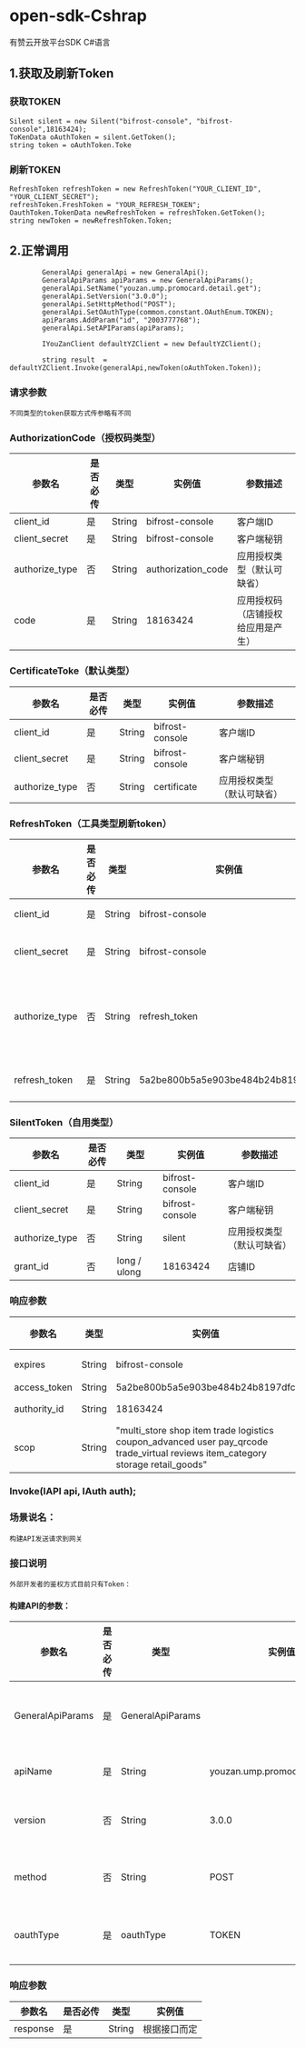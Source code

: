 # open-sdk-Cshrap
有赞云开放平台SDK C#语言

## 1.获取及刷新Token
   ### 获取TOKEN
    Silent silent = new Silent("bifrost-console", "bifrost-console",18163424);
    ToKenData oAuthToken = silent.GetToken();
    string token = oAuthToken.Toke
   ### 刷新TOKEN
    RefreshToken refreshToken = new RefreshToken("YOUR_CLIENT_ID", "YOUR_CLIENT_SECRET");
    refreshToken.FreshToken = "YOUR_REFRESH_TOKEN";
    OauthToken.TokenData newRefreshToken = refreshToken.GetToken();
    string newToken = newRefreshToken.Token;
## 2.正常调用

            GeneralApi generalApi = new GeneralApi();
            GeneralApiParams apiParams = new GeneralApiParams();
            generalApi.SetName("youzan.ump.promocard.detail.get");
            generalApi.SetVersion("3.0.0");
            generalApi.SetHttpMethod("POST");
            generalApi.SetOAuthType(common.constant.OAuthEnum.TOKEN);
            apiParams.AddParam("id", "2003777768");
            generalApi.SetAPIParams(apiParams);

            IYouZanClient defaultYZClient = new DefaultYZClient();

            string result  =  defaultYZClient.Invoke(generalApi,newToken(oAuthToken.Token));



### 请求参数

    不同类型的token获取方式传参略有不同
    
### AuthorizationCode（授权码类型）

| 参数名| 是否必传 | 类型 |实例值|参数描述
| ------ | ------ | ------ |--------|--------
| client_id | 是 | String |bifrost-console|客户端ID
| client_secret | 是 | String |bifrost-console|客户端秘钥
| authorize_type | 否 | String |authorization_code|应用授权类型（默认可缺省）
| code | 是 | String | 18163424|应用授权码（店铺授权给应用是产生）

### CertificateToke（默认类型）
| 参数名| 是否必传 | 类型 |实例值|参数描述
| ------ | ------ | ------ |--------|--------
| client_id | 是 | String |bifrost-console|客户端ID
| client_secret | 是 | String |bifrost-console|客户端秘钥
| authorize_type | 否 | String |certificate|应用授权类型（默认可缺省）

### RefreshToken（工具类型刷新token）

| 参数名| 是否必传 | 类型 |实例值|参数描述
| ------ | ------ | ------ |--------|--------
| client_id | 是 | String |bifrost-console|客户端ID
| client_secret | 是 | String |bifrost-console|客户端秘钥
| authorize_type | 否 | String |refresh_token|应用授权类型（默认可缺省）
| refresh_token | 是 | String |5a2be800b5a5e903be484b24b8197dfc|被刷新token

### SilentToken（自用类型）


| 参数名| 是否必传 | 类型 |实例值|参数描述
| ------ | ------ | ------ |--------|--------
| client_id | 是 | String |bifrost-console|客户端ID
| client_secret | 是 | String |bifrost-console|客户端秘钥
| authorize_type | 否 | String |silent|应用授权类型（默认可缺省）
| grant_id | 否 | long / ulong | 18163424|店铺ID


### 响应参数


| 参数名| 类型 |实例值|参数描述
| ------| ------ | ------ |--------
| expires | String|bifrost-console|过期时间
| access_token | String |5a2be800b5a5e903be484b24b8197dfc|token
| authority_id |String |18163424|授权ID
| scop |String |"multi_store shop item trade logistics coupon_advanced user pay_qrcode trade_virtual reviews item_category storage retail_goods"|应用范围



### Invoke(IAPI api, IAuth auth);

### 场景说名：

    构建API发送请求到网关
    
### 接口说明

    外部开发者的鉴权方式目前只有Token：
    
#### 构建API的参数：
| 参数名| 是否必传 | 类型 |实例值|参数描述
| ------ | ------ | ------ | ------ | ------ 
| GeneralApiParams | 是 | GeneralApiParams ||API请求参数
| apiName | 是 | String |youzan.ump.promocard.detail.get|API名称
| version | 否 | String |3.0.0|API版本号
| method | 否 | String | POST|请求方式
| oauthType | 是 | oauthType | TOKEN|鉴权类型

### 响应参数

| 参数名| 是否必传 | 类型 |实例值
| ------ | ------ | ------ | ------ |
| response | 是 | String |根据接口而定

